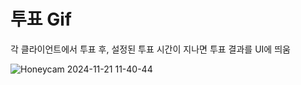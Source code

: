 # 투표 Gif
각 클라이언트에서 투표 후, 설정된 투표 시간이 지나면 투표 결과를 UI에 띄움

![Honeycam 2024-11-21 11-40-44](https://github.com/user-attachments/assets/8479d61c-9821-4456-804e-08aba4b460da)
